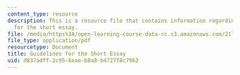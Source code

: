 ```yaml
---
content_type: resource
description: This is a resource file that contains information regarding guidelines
  for the short essay.
file: /media/https%3A/open-learning-course-data-rc.s3.amazonaws.com/21l-705-major-authors-rewriting-genesis-paradise-lost-and-twentieth-century-fantasy-spring-2009/d837adff2c956eaeb8a9b4727f8c7962_MIT21L_705S09_assn01.pdf
file_type: application/pdf
resourcetype: Document
title: Guidelines for the Short Essay
uid: d837adff-2c95-6eae-b8a9-b4727f8c7962
---
```

